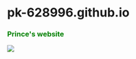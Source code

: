 # pk-628996.github.io
<h3 style="text-align:centre;color:green">  Prince's website  </h3>
<img src="https://te.legra.ph/file/c5ffe53d0a2eaeb9f0bc2.jpg" />

